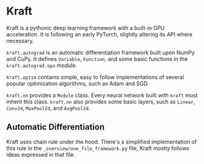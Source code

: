 # Kraft

Kraft is a pythonic deep learning framework with a built-in GPU acceleration.
It is following an early PyTorch, slightly altering its API where necessary.

`kraft.autograd` is an automatic differentiation framework built upon NumPy and CuPy.
It defines `Variable`, `Function`, and some basic functions in the `kraft.autograd.ops` module.

`kraft.optim` contains simple, easy to follow implementations of several popular optimization algorithms, such as Adam and SGD.

`kraft.nn` provides a `Module` class.
Every neural network built with `kraft` must inherit this class.
`kraft.nn` also provides some basic layers, such as `Linear`, `Conv2d`, `MaxPool2d`, and `AvgPool2d`.


## Automatic Differentiation

Kraft uses chain rule under the hood. 
There's a simplified implementation of this rule in the `_overview/one_file_framework.py` file, Kraft mostly follows ideas expressed in that file.
